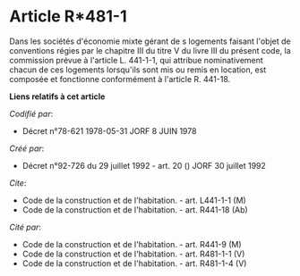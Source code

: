 # Article R*481-1

Dans les sociétés d'économie mixte gérant de s logements faisant l'objet de conventions régies par le chapitre III du titre V
du livre III du présent code, la commission prévue à l'article L. 441-1-1, qui attribue nominativement chacun de ces
logements lorsqu'ils sont mis ou remis en location, est composée et fonctionne conformément à l'article R. 441-18.

**Liens relatifs à cet article**

_Codifié par_:

  - Décret n°78-621 1978-05-31 JORF 8 JUIN 1978

_Créé par_:

  - Décret n°92-726 du 29 juillet 1992 - art. 20 () JORF 30 juillet 1992

_Cite_:

  - Code de la construction et de l'habitation. - art. L441-1-1 (M)
  - Code de la construction et de l'habitation. - art. R441-18 (Ab)

_Cité par_:

  - Code de la construction et de l'habitation. - art. R441-9 (M)
  - Code de la construction et de l'habitation. - art. R481-1-1 (V)
  - Code de la construction et de l'habitation. - art. R481-1-4 (V)

